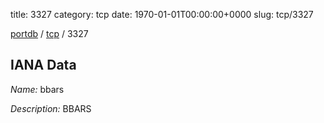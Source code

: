 title: 3327
category: tcp
date: 1970-01-01T00:00:00+0000
slug: tcp/3327

[portdb](/) / [tcp](/category/tcp.html) / 3327


## IANA Data

_Name:_ bbars

_Description:_ BBARS

